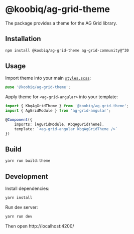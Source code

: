 # @koobiq/ag-grid-theme

The package provides a theme for the AG Grid library.

## Installation

```bash
npm install @koobiq/ag-grid-theme ag-grid-community@^30
```

## Usage

Import theme into your main [`styles.scss`](/dev/angular-ag-grid/src/styles.scss):

```css
@use '@koobiq/ag-grid-theme';
```

Apply theme for `<ag-grid-angular>` into your template:

```ts
import { KbqAgGridTheme } from '@koobiq/ag-grid-theme';
import { AgGridModule } from 'ag-grid-angular';

@Component({
    imports: [AgGridModule, KbqAgGridTheme],
    template: `<ag-grid-angular kbqAgGridTheme />`
})
```

## Build

```bash
yarn run build:theme
```

## Development

Install dependencies:

```bash
yarn install
```

Run dev server:

```bash
yarn run dev
```

Then open http://localhost:4200/
